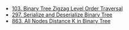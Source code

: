 - [103. Binary Tree Zigzag Level Order Traversal](103.py)
- [297. Serialize and Deserialize Binary Tree](297.py)
- [863. All Nodes Distance K in Binary Tree](863.py)